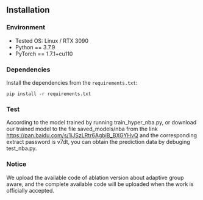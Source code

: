 

## Installation

### Environment

* Tested OS: Linux / RTX 3090
* Python == 3.7.9
* PyTorch == 1.7.1+cu110

### Dependencies

Install the dependencies from the `requirements.txt`:
```linux
pip install -r requirements.txt
```
### Test
According to the model trained by running train_hyper_nba.py, or download our trained model to the file saved_models/nba from the link https://pan.baidu.com/s/1iJSzLRtr6AgbiB_BXGYHvQ and the corresponding extract password is v7dt, you can obtain the prediction data by debuging test_nba.py.

### Notice
We upload the available code of ablation version about adaptive group aware, and the complete available code will be uploaded when the work is officially accepted.
